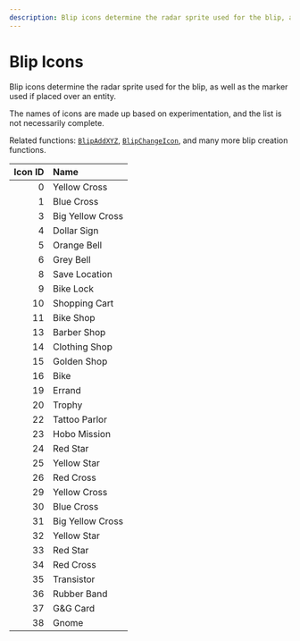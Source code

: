 ```yaml
---
description: Blip icons determine the radar sprite used for the blip, as well as the marker used if placed over an entity.
---
```


# Blip Icons

Blip icons determine the radar sprite used for the blip, as well as the marker used if placed over an entity.

The names of icons are made up based on experimentation, and the list is not necessarily complete.

Related functions: [`BlipAddXYZ`](/docs/game-reference/global-functions/BlipAddXYZ), [`BlipChangeIcon`](/docs/game-reference/global-functions/BlipChangeIcon), and many more blip creation functions.

| Icon ID | Name             |
| ------: | :--------------- |
|       0 | Yellow Cross     |
|       1 | Blue Cross       |
|       3 | Big Yellow Cross |
|       4 | Dollar Sign      |
|       5 | Orange Bell      |
|       6 | Grey Bell        |
|       8 | Save Location    |
|       9 | Bike Lock        |
|      10 | Shopping Cart    |
|      11 | Bike Shop        |
|      13 | Barber Shop      |
|      14 | Clothing Shop    |
|      15 | Golden Shop      |
|      16 | Bike             |
|      19 | Errand           |
|      20 | Trophy           |
|      22 | Tattoo Parlor    |
|      23 | Hobo Mission     |
|      24 | Red Star         |
|      25 | Yellow Star      |
|      26 | Red Cross        |
|      29 | Yellow Cross     |
|      30 | Blue Cross       |
|      31 | Big Yellow Cross |
|      32 | Yellow Star      |
|      33 | Red Star         |
|      34 | Red Cross        |
|      35 | Transistor       |
|      36 | Rubber Band      |
|      37 | G&amp;G Card     |
|      38 | Gnome            |

